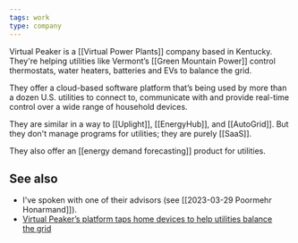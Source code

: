 ```yaml
---
tags: work
type: company
---
```


Virtual Peaker is a [[Virtual Power Plants]] company based in Kentucky. They're helping utilities like Vermont’s [[Green Mountain Power]] control thermostats, water heaters, batteries and EVs to balance the grid.

They offer a cloud-based software platform that’s being used by more than a dozen U.S. utilities to connect to, communicate with and provide real-time control over a wide range of household devices.

They are similar in a way to [[Uplight]], [[EnergyHub]], and [[AutoGrid]]. But they don't manage programs for utilities; they are purely [[SaaS]].

They also offer an [[energy demand forecasting]] product for utilities. 

## See also
- I've spoken with one of their advisors (see [[2023-03-29 Poormehr Honarmand]]). 
- [Virtual Peaker’s platform taps home devices to help utilities balance the grid](https://www.canarymedia.com/articles/grid-edge/virtual-peakers-platform-taps-home-devices-to-help-utilities-balance-the-grid)